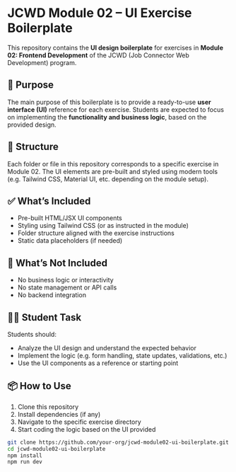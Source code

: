 # JCWD Module 02 – UI Exercise Boilerplate

This repository contains the **UI design boilerplate** for exercises in **Module 02: Frontend Development** of the JCWD (Job Connector Web Development) program.

## 📌 Purpose

The main purpose of this boilerplate is to provide a ready-to-use **user interface (UI)** reference for each exercise. Students are expected to focus on implementing the **functionality and business logic**, based on the provided design.

## 📁 Structure

Each folder or file in this repository corresponds to a specific exercise in Module 02. The UI elements are pre-built and styled using modern tools (e.g. Tailwind CSS, Material UI, etc. depending on the module setup).

## ✅ What’s Included

- Pre-built HTML/JSX UI components
- Styling using Tailwind CSS (or as instructed in the module)
- Folder structure aligned with the exercise instructions
- Static data placeholders (if needed)

## 🚫 What’s Not Included

- No business logic or interactivity
- No state management or API calls
- No backend integration

## 🧑‍💻 Student Task

Students should:

- Analyze the UI design and understand the expected behavior
- Implement the logic (e.g. form handling, state updates, validations, etc.)
- Use the UI components as a reference or starting point

## 📦 How to Use

1. Clone this repository
2. Install dependencies (if any)
3. Navigate to the specific exercise directory
4. Start coding the logic based on the UI provided

```bash
git clone https://github.com/your-org/jcwd-module02-ui-boilerplate.git
cd jcwd-module02-ui-boilerplate
npm install
npm run dev
```
